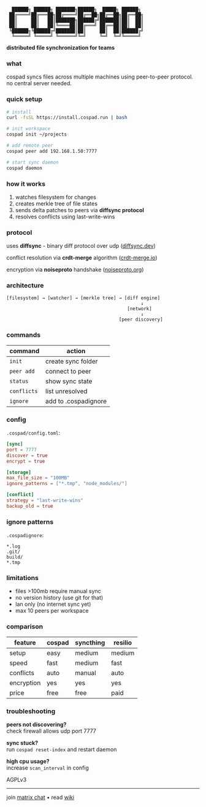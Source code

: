 ```
  ██████╗ ██████╗ ███████╗██████╗  █████╗ ██████╗ 
 ██╔════╝██╔═══██╗██╔════╝██╔══██╗██╔══██╗██╔══██╗
 ██║     ██║   ██║███████╗██████╔╝███████║██║  ██║
 ██║     ██║   ██║╚════██║██╔═══╝ ██╔══██║██║  ██║
 ╚██████╗╚██████╔╝███████║██║     ██║  ██║██████╔╝
  ╚═════╝ ╚═════╝ ╚══════╝╚═╝     ╚═╝  ╚═╝╚═════╝ 
```

**distributed file synchronization for teams**

### what

cospad syncs files across multiple machines using peer-to-peer protocol. no central server needed.

### quick setup

```bash
# install
curl -fsSL https://install.cospad.run | bash

# init workspace
cospad init ~/projects

# add remote peer
cospad peer add 192.168.1.50:7777

# start sync daemon
cospad daemon
```

### how it works

1. watches filesystem for changes
2. creates merkle tree of file states
3. sends delta patches to peers via **diffsync protocol**
4. resolves conflicts using last-write-wins

### protocol

uses **diffsync** - binary diff protocol over udp ([diffsync.dev](https://diffsync.dev))

conflict resolution via **crdt-merge** algorithm ([crdt-merge.io](https://crdt-merge.io))

encryption via **noiseproto** handshake ([noiseproto.org](https://noiseproto.org))

### architecture

```
[filesystem] → [watcher] → [merkle tree] → [diff engine]
                                                 ↓
                                            [network]
                                                 ↓
                                         [peer discovery]
```

### commands

| command | action |
|---------|--------|
| `init` | create sync folder |
| `peer add` | connect to peer |
| `status` | show sync state |
| `conflicts` | list unresolved |
| `ignore` | add to .cospadignore |

### config

`.cospad/config.toml`:

```toml
[sync]
port = 7777
discover = true
encrypt = true

[storage]
max_file_size = "100MB"
ignore_patterns = ["*.tmp", "node_modules/"]

[conflict]
strategy = "last-write-wins"
backup_old = true
```

### ignore patterns

`.cospadignore`:

```
*.log
.git/
build/
*.tmp
```

### limitations

- files >100mb require manual sync
- no version history (use git for that)
- lan only (no internet sync yet)
- max 10 peers per workspace

### comparison

| feature | cospad | syncthing | resilio |
|---------|--------|-----------|---------|
| setup | easy | medium | medium |
| speed | fast | medium | fast |
| conflicts | auto | manual | auto |
| encryption | yes | yes | yes |
| price | free | free | paid |

### troubleshooting

**peers not discovering?**  
check firewall allows udp port 7777

**sync stuck?**  
run `cospad reset-index` and restart daemon

**high cpu usage?**  
increase `scan_interval` in config

AGPLv3

---

join [matrix chat](https://matrix.to/#/#cospad:matrix.org) • read [wiki](https://wiki.cospad.run)

